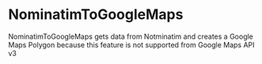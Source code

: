 # NominatimToGoogleMaps
NominatimToGoogleMaps gets data from Notminatim and creates a Google Maps Polygon because this feature is not supported from Google Maps API v3
